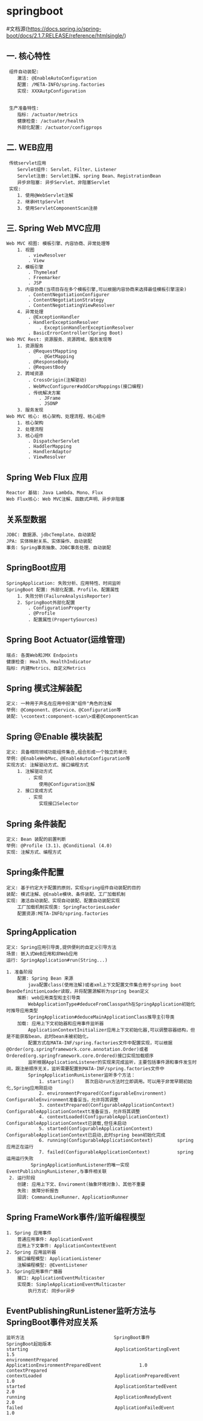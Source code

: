 # springboot  
#文档源(https://docs.spring.io/spring-boot/docs/2.1.7.RELEASE/reference/htmlsingle/)


一. 核心特性
--------------
     组件自动装配:
        激活: @EnableAutoConfiguration
        配置: /META-INFO/spring.factories
        实现: XXXAutpConfiguration
        
        
     生产准备特性:
        指标: /actuator/metrics
        健康检查: /actuator/health
        外部化配置: /actuator/configprops
              
二. WEB应用
----------
     传统servlet应用
        Servlet组件: Servlet、Filter、Listener                    
        Servlet注册: Servlet注解、spring Bean、RegistrationBean
        异步非阻塞: 异步Servlet、非阻塞Servlet
     实现:
        1. 使用@WebServlet注解
        2. 继承HttpServlet
        3. 使用ServletComponentScan注册
三. Spring Web MVC应用
----------------------
    Web MVC 视图: 模板引擎、内容协商、异常处理等
        1. 视图
            . viewResolver
            . View
        2. 模板引擎
            . Thymeleaf
            . Freemarker
            . JSP
        3. 内容协商(当项目存在多个模板引擎,可以根据内容协商来选择最佳模板引擎渲染)
            . ContentNegotiationConfigurer
            . ContentNegotiationStrategy
            . ContentNegotiatingViewResolver
        4. 异常处理
            . @ExceptionHandler
            . HandlerExceptionResolver
                . ExceptionHandlerExceptionResolver
            . BasicErrorController(Spring Boot)
    Web MVC Rest: 资源服务、资源跨域、服务发现等
        1. 资源服务
            . @RequestMappting
                . @GetMapping
            . @ResponseBody
            . @RequestBody
        2. 跨域资源
            . CrossOrigin(注解驱动)
            . WebMvcConfigurer#addCorsMappings(接口编程)
            . 传统解决方案
                . JFrame
                . JSONP
        3. 服务发现
    Web MVC 核心: 核心架构、处理流程、核心组件
        1. 核心架构
        2. 处理流程
        3. 核心组件
            . DispatcherServlet
            . HaddlerMapping
            . HandlerAdaptor
            . ViewResolver
Spring Web Flux 应用
 --------------------
    Reactor 基础: Java Lambda、Mono、Flux
    Web Flux核心: Web MVC注解、函数式声明、异步非阻塞
关系型数据
---------------------------
    JDBC: 数据源、jdbcTemplate、自动装配
    JPA: 实体映射关系、实体操作、自动装配
    事务: Spring事务抽象、JDBC事务处理、自动装配
SpringBoot应用
-------------------
    SpringApplication: 失败分析、应用特性、时间监听
    SpringBoot 配置: 外部化配置、Profile、配置属性
        1. 失败分析(FailureAnalysisReporter)
        2. SpringBoot外部化配置
            . ConfigurationProperty
            . @Profile
            . 配置属性(PropertySources)
Spring Boot Actuator(运维管理)
-----------------------------
    端点: 各类Web和JMX Endpoints
    健康检查: Health、HealthIndicator
    指标: 内建Metrics、自定义Metrics
Spring 模式注解装配
--------------------------------------
    定义: 一种用于声名在应用中扮演"组件"角色的注解
    举例: @Component、@Service、@Configuration等
    装配: \<context:component-scan\>或者@ComponentScan
Spring @Enable 模块装配
-----------------------------------------
    定义: 具备相同领域功能组件集合,组合形成一个独立的单元
    举例: @EnableWebMvc、@EnableAutoConfiguration等
    实现方式: 注解驱动方式、接口编程方式
        1. 注解驱动方式
            . 实现
                使用@Configuration注解
        2. 接口变成方式
            . 实现
                实现接口Selector
Spring 条件装配
----------------------------------------
    定义: Bean 装配的前置判断
    举例: @Profile (3.1)、@Conditional (4.0)
    实现: 注解方式、编程方式
Spring条件配置
-------------------------------------------------
    定义: 基于约定大于配置的原则，实现spring组件自动装配的目的
    装配: 模式注解、@Enable模块、条件装配、工厂加载机制
    实现: 激活自动装配、实现自动装配、配置自动装配实现
        工厂加载机制实现类: SpringFactoriesLoader
        配置资源:META-INFO/spring.factories
SpringApplication 
-----------------------------------------------
    定义: Spring应用引导类,提供便利的自定义引导方法
    场景: 嵌入式WeB应用和非Web应用
    运行: SpringApplication#run(String...)
            
    1. 准备阶段
        配置: Spring Bean 来源
            java配置class(使用注解)或者xml上下文配置文件集合用于spring boot BeanDefinitionLoader读取，并将配置源解析为spring bean定义
        推断: web应用类型和主引导类
            WebApplicationType#deduceFromClasspath在SpringApplication初始化时推导应用类型
            SpringApplication#deduceMainApplicationClass推导主引导类
        加载: 应用上下文初始器和应用事件监听器
            ApplicationContextInitializer应用上下文初始化器,可以调整容器结构，但是不能获取bean，此时bean未被初始化，
            配置方式在MATA-INF/spring.factories文件中配置实现，可以根据@Order(org.springframework.core.annotation.Order)或者Ordered(org.springframework.core.Ordered)接口实现加载顺序
            监听根据ApplicationListener的实现来完成监听，主要包括事件源和事件发生时间，跟注册顺序无关，监听需要配置到MATA-INF/spring.factories文件中
            SpringApplicationRunListener监听多个方法：
                1. starting()    首次启动run方法时立即调用。可以用于非常早期初始化,Spring应用刚启动
                2. environmentPrepared(ConfigurableEnvironment)  ConfigurableEnvironment准备妥当，允许将其调整
                3. contextPrepared(ConfigurableApplicationContext) ConfigurableApplicationContextt准备妥当，允许将其调整
                4. contextLoaded(ConfigurableApplicationContext)   ConfigurableApplicationContext已装载,但任未启动 
                5. started(ConfigurableApplicationContext)         ConfigurableApplicationContext已启动,此时spring bean初始化完成
                6. running(ConfigurableApplicationContext)         spring应用正在运行
                7. failed(ConfigurableApplicationContext)          spring运用运行失败
             SpringApplicationRunListener的唯一实现EventPublishingRunListener,与事件相关联
     2. 运行阶段
        创建: 应用上下文、Enviroment(抽象环境对象)、其他不重要
        失败: 故障分析报告
        回调: CommandLineRunner、ApplicationRunner
        
Spring FrameWork事件/监听编程模型
------------------------------------------
    1. Spring 应用事件
        普通应用事件: ApplicationEvent
        应用上下文事件: ApplicationContextEvent
    2. Spring 应用监听器
        接口编程模型: ApplicationListener
        注解编程模型: @EventListener
    3. Spring应用事件广播器
        接口: ApplicationEventMulticaster
        实现类: SimpleApplicationEventMulticaster
            执行方式: 同步or异步
EventPublishingRunListener监听方法与SpringBoot事件对应关系
----------------------------------------------------------
    监听方法                                 SpringBoot事件                                   SpringBoot起始版本
    starting                                ApplicationStartingEvent                         1.5
    environmentPrepared                     ApplicationEnvironmentPreparedEvent              1.0             
    contextPrepared                         
    contextLoaded                           ApplicationPreparedEvent                         1.0
    started                                 ApplicationStartedEvent                          2.0
    running                                 ApplicationReadyEvent                            2.0
    failed                                  ApplicationFailedEvent                           1.0